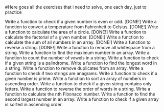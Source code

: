 #Here goes all the exercises that i need to solve, one each day, just to practice

Write a function to check if a given number is even or odd. [DONE!]
Write a function to convert a temperature from Fahrenheit to Celsius. [DONE!]
Write a function to calculate the area of a circle. [DONE!]
Write a function to calculate the factorial of a given number. [DONE!]
Write a function to calculate the sum of all numbers in an array. [DONE!]
Write a function to reverse a string. [DONE!]
Write a function to remove all whitespace from a string.
Write a function to find the maximum number in an array.
Write a function to count the number of vowels in a string.
Write a function to check if a given string is a palindrome.
Write a function to find the longest word in a string.
Write a function to remove duplicates from an array.
Write a function to check if two strings are anagrams.
Write a function to check if a given number is prime.
Write a function to sort an array of numbers in ascending order.
Write a function to check if a given string contains only letters.
Write a function to reverse the order of words in a string.
Write a function to calculate the nth Fibonacci number.
Write a function to find the second largest number in an array.
Write a function to check if a given array is sorted in ascending order.